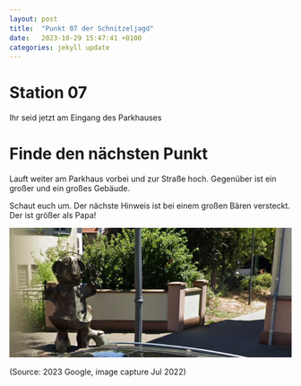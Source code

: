 ```yaml
---
layout: post
title:  "Punkt 07 der Schnitzeljagd"
date:   2023-10-29 15:47:41 +0100
categories: jekyll update
---
```


# Station 07

Ihr seid jetzt am Eingang des Parkhauses


# Finde den nächsten Punkt

Lauft weiter am Parkhaus vorbei und zur Straße hoch. Gegenüber ist ein großer und ein großes Gebäude.

Schaut euch um. Der nächste Hinweis ist bei einem großen Bären versteckt. Der ist größer als Papa!

![My image Name](/images/beim-baeren.png)

(Source: 2023 Google, image capture Jul 2022)



